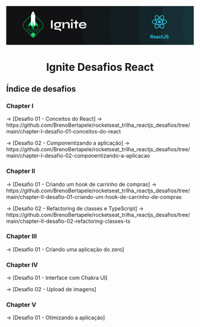 <img alt="ignite-reactjs" title="ignite-reactjs" src=".github/cover-reactjs.png">

<h1 align="center">
  Ignite Desafios React
</h1>

## Índice de desafios

### Chapter I

<p> -> [Desafio 01 - Conceitos do React] -> https://github.com/BrenoBertapele/rocketseat_trilha_reactjs_desafios/tree/main/chapter-I-desafio-01-conceitos-do-react </p>
<p> -> [Desafio 02 - Componentizando a aplicação] -> https://github.com/BrenoBertapele/rocketseat_trilha_reactjs_desafios/tree/main/chapter-I-desafio-02-componentizando-a-aplicacao </p> 

### Chapter II

<p>-> [Desafio 01 - Criando um hook de carrinho de compras] -> https://github.com/BrenoBertapele/rocketseat_trilha_reactjs_desafios/tree/main/chapter-II-desafio-01-criando-um-hook-de-carrinho-de-compras </p>
<p>-> [Desafio 02 - Refactoring de classes e TypeScript] -> https://github.com/BrenoBertapele/rocketseat_trilha_reactjs_desafios/tree/main/chapter-II-desafio-02-refactoring-classes-ts </p>

### Chapter III

<p>-> [Desafio 01 - Criando uma aplicação do zero] </p>

### Chapter IV

<p>-> [Desafio 01 - Interface com Chakra UI] </p>
<p>-> [Desafio 02 - Upload de imagens] </p>

### Chapter V


<p>-> [Desafio 01 - Otimizando a aplicação] </p>

